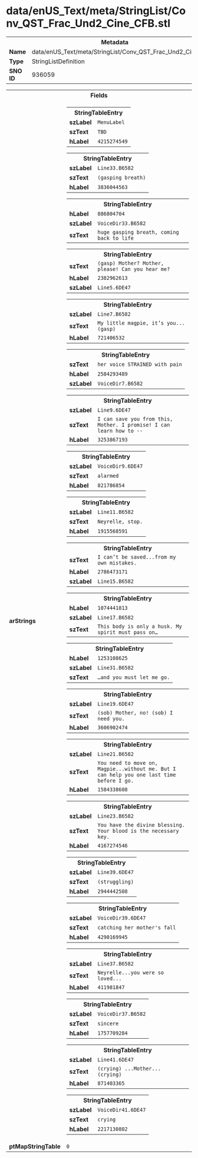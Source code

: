 <h1>data/enUS_Text/meta/StringList/Conv_QST_Frac_Und2_Cine_CFB.stl</h1><table><tr><th colspan="100%">Metadata</th></tr><tr><td><b>Name</b></td><td>data/enUS_Text/meta/StringList/Conv_QST_Frac_Und2_Cine_CFB.stl</td></tr><tr><td><b>Type</b></td><td>StringListDefinition</td></tr><tr><td><b>SNO ID</b></td><td>936059</td></tr></table>

<table><tr><th colspan="100%">Fields</th></tr><tr><td><b>arStrings</b></td><td><table><tr><th colspan="100%">StringTableEntry</th></tr><tr><td><b>szLabel</b></td><td><code>MenuLabel</code></td></tr><tr><td><b>szText</b></td><td><code>TBD</code></td></tr><tr><td><b>hLabel</b></td><td><code>4215274549</code></td></tr></table>


<table><tr><th colspan="100%">StringTableEntry</th></tr><tr><td><b>szLabel</b></td><td><code>Line33.B6582</code></td></tr><tr><td><b>szText</b></td><td><code>(gasping breath)</code></td></tr><tr><td><b>hLabel</b></td><td><code>3836044563</code></td></tr></table>


<table><tr><th colspan="100%">StringTableEntry</th></tr><tr><td><b>hLabel</b></td><td><code>886804704</code></td></tr><tr><td><b>szLabel</b></td><td><code>VoiceDir33.B6582</code></td></tr><tr><td><b>szText</b></td><td><code>huge gasping breath, coming back to life</code></td></tr></table>


<table><tr><th colspan="100%">StringTableEntry</th></tr><tr><td><b>szText</b></td><td><code>(gasp) Mother? Mother, please! Can you hear me?</code></td></tr><tr><td><b>hLabel</b></td><td><code>2382962613</code></td></tr><tr><td><b>szLabel</b></td><td><code>Line5.6DE47</code></td></tr></table>


<table><tr><th colspan="100%">StringTableEntry</th></tr><tr><td><b>szLabel</b></td><td><code>Line7.B6582</code></td></tr><tr><td><b>szText</b></td><td><code>My little magpie, it’s you... (gasp)</code></td></tr><tr><td><b>hLabel</b></td><td><code>721406532</code></td></tr></table>


<table><tr><th colspan="100%">StringTableEntry</th></tr><tr><td><b>szText</b></td><td><code>her voice STRAINED with pain</code></td></tr><tr><td><b>hLabel</b></td><td><code>2584293489</code></td></tr><tr><td><b>szLabel</b></td><td><code>VoiceDir7.B6582</code></td></tr></table>


<table><tr><th colspan="100%">StringTableEntry</th></tr><tr><td><b>szLabel</b></td><td><code>Line9.6DE47</code></td></tr><tr><td><b>szText</b></td><td><code>I can save you from this, Mother. I promise! I can learn how to --</code></td></tr><tr><td><b>hLabel</b></td><td><code>3253867193</code></td></tr></table>


<table><tr><th colspan="100%">StringTableEntry</th></tr><tr><td><b>szLabel</b></td><td><code>VoiceDir9.6DE47</code></td></tr><tr><td><b>szText</b></td><td><code>alarmed</code></td></tr><tr><td><b>hLabel</b></td><td><code>821786854</code></td></tr></table>


<table><tr><th colspan="100%">StringTableEntry</th></tr><tr><td><b>szLabel</b></td><td><code>Line11.B6582</code></td></tr><tr><td><b>szText</b></td><td><code>Neyrelle, stop.</code></td></tr><tr><td><b>hLabel</b></td><td><code>1915568591</code></td></tr></table>


<table><tr><th colspan="100%">StringTableEntry</th></tr><tr><td><b>szText</b></td><td><code>I can’t be saved...from my own mistakes.</code></td></tr><tr><td><b>hLabel</b></td><td><code>2786473171</code></td></tr><tr><td><b>szLabel</b></td><td><code>Line15.B6582</code></td></tr></table>


<table><tr><th colspan="100%">StringTableEntry</th></tr><tr><td><b>hLabel</b></td><td><code>1074441813</code></td></tr><tr><td><b>szLabel</b></td><td><code>Line17.B6582</code></td></tr><tr><td><b>szText</b></td><td><code>This body is only a husk. My spirit must pass on…</code></td></tr></table>


<table><tr><th colspan="100%">StringTableEntry</th></tr><tr><td><b>hLabel</b></td><td><code>1253108625</code></td></tr><tr><td><b>szLabel</b></td><td><code>Line31.B6582</code></td></tr><tr><td><b>szText</b></td><td><code>…and you must let me go.</code></td></tr></table>


<table><tr><th colspan="100%">StringTableEntry</th></tr><tr><td><b>szLabel</b></td><td><code>Line19.6DE47</code></td></tr><tr><td><b>szText</b></td><td><code>(sob) Mother, no! (sob) I need you.</code></td></tr><tr><td><b>hLabel</b></td><td><code>3606902474</code></td></tr></table>


<table><tr><th colspan="100%">StringTableEntry</th></tr><tr><td><b>szLabel</b></td><td><code>Line21.B6582</code></td></tr><tr><td><b>szText</b></td><td><code>You need to move on, Magpie...without me. But I can help you one last time before I go.</code></td></tr><tr><td><b>hLabel</b></td><td><code>1584338608</code></td></tr></table>


<table><tr><th colspan="100%">StringTableEntry</th></tr><tr><td><b>szLabel</b></td><td><code>Line23.B6582</code></td></tr><tr><td><b>szText</b></td><td><code>You have the divine blessing. Your blood is the necessary key.</code></td></tr><tr><td><b>hLabel</b></td><td><code>4167274546</code></td></tr></table>


<table><tr><th colspan="100%">StringTableEntry</th></tr><tr><td><b>szLabel</b></td><td><code>Line39.6DE47</code></td></tr><tr><td><b>szText</b></td><td><code>(struggling)</code></td></tr><tr><td><b>hLabel</b></td><td><code>2944442508</code></td></tr></table>


<table><tr><th colspan="100%">StringTableEntry</th></tr><tr><td><b>szLabel</b></td><td><code>VoiceDir39.6DE47</code></td></tr><tr><td><b>szText</b></td><td><code>catching her mother's fall</code></td></tr><tr><td><b>hLabel</b></td><td><code>4290169945</code></td></tr></table>


<table><tr><th colspan="100%">StringTableEntry</th></tr><tr><td><b>szLabel</b></td><td><code>Line37.B6582</code></td></tr><tr><td><b>szText</b></td><td><code>Neyrelle...you were so loved...</code></td></tr><tr><td><b>hLabel</b></td><td><code>411981847</code></td></tr></table>


<table><tr><th colspan="100%">StringTableEntry</th></tr><tr><td><b>szLabel</b></td><td><code>VoiceDir37.B6582</code></td></tr><tr><td><b>szText</b></td><td><code>sincere</code></td></tr><tr><td><b>hLabel</b></td><td><code>1757709284</code></td></tr></table>


<table><tr><th colspan="100%">StringTableEntry</th></tr><tr><td><b>szLabel</b></td><td><code>Line41.6DE47</code></td></tr><tr><td><b>szText</b></td><td><code>(crying) ...Mother... (crying)</code></td></tr><tr><td><b>hLabel</b></td><td><code>871403365</code></td></tr></table>


<table><tr><th colspan="100%">StringTableEntry</th></tr><tr><td><b>szLabel</b></td><td><code>VoiceDir41.6DE47</code></td></tr><tr><td><b>szText</b></td><td><code>crying</code></td></tr><tr><td><b>hLabel</b></td><td><code>2217130802</code></td></tr></table>


</td></tr><tr><td><b>ptMapStringTable</b></td><td><code>0</code></td></tr></table>

